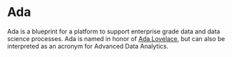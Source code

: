 # Ada

Ada is a blueprint for a platform to support enterprise grade data and data science processes. Ada is named in honor of [Ada Lovelace](https://de.wikipedia.org/wiki/Ada_Lovelace), but can also be interpreted as an acronym for Advanced Data Analytics.
